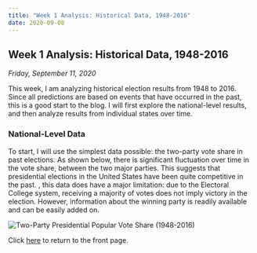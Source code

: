 ```yaml
---
title: "Week 1 Analysis: Historical Data, 1948-2016"
date: 2020-09-08
---
```

## Week 1 Analysis: Historical Data, 1948-2016
*Friday, September 11, 2020*

This week, I am analyzing historical election results from 1948 to 2016. Since all predictions are based on events that have occurred in the past, this is a good start to the blog. I will first explore the national-level results, and then analyze results from individual states over time.

### National-Level Data
To start, I will use the simplest data possible: the two-party vote share in past elections. As shown below, there is significant fluctuation over time in the vote share, between the two major parties. This suggests that presidential elections in the United States have been quite competitive in the past.  , this data does have a major limitation: due to the Electoral College system, receiving a majority of votes does not imply victory in the election. However, information about the winning party is readily available and can be easily added on.

![Two-Party Presidential Popular Vote Share (1948-2016)](https://yanxifang.github.io/Gov-1347/images/PV_national_historical.png)

Click [here](https://yanxifang.github.io/Gov-1347/) to return to the front page.
